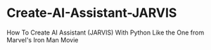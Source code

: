 # Create-AI-Assistant-JARVIS
How To Create AI Assistant (JARVIS) With Python Like the One from Marvel's Iron Man Movie
